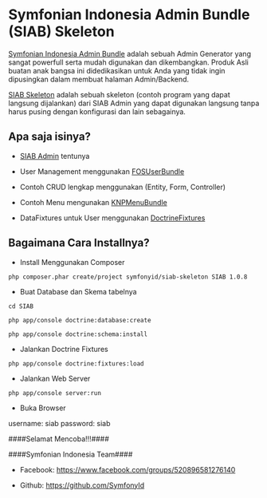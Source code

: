 Symfonian Indonesia Admin Bundle (SIAB) Skeleton
================================================

[Symfonian Indonesia Admin Bundle][1] adalah sebuah Admin Generator yang sangat powerfull
serta mudah digunakan dan dikembangkan. Produk Asli buatan anak bangsa ini didedikasikan
untuk Anda yang tidak ingin dipusingkan dalam membuat halaman Admin/Backend.

[SIAB Skeleton][2] adalah sebuah skeleton (contoh program yang dapat langsung dijalankan)
dari SIAB Admin yang dapat digunakan langsung tanpa harus pusing dengan konfigurasi dan lain sebagainya.

Apa saja isinya?
----------------

* [SIAB Admin][1] tentunya

* User Management menggunakan [FOSUserBundle][3]

* Contoh CRUD lengkap menggunakan (Entity, Form, Controller)

* Contoh Menu mengunakan [KNPMenuBundle][4]

* DataFixtures untuk User menggunakan [DoctrineFixtures][5]

Bagaimana Cara Installnya?
--------------------------

* Install Menggunakan Composer

``php composer.phar create/project symfonyid/siab-skeleton SIAB 1.0.8``

* Buat Database dan Skema tabelnya

``cd SIAB``

``php app/console doctrine:database:create``

``php app/console doctrine:schema:install``

* Jalankan Doctrine Fixtures

``php app/console doctrine:fixtures:load``

* Jalankan Web Server

``php app/console server:run``

* Buka Browser

username: siab
password: siab

####Selamat Mencoba!!!####

####Symfonian Indonesia Team####

- Facebook: https://www.facebook.com/groups/520896581276140

- Github: https://github.com/SymfonyId

[1]: https://github.com/SymfonyId/AdminBundle
[2]: https://github.com/SymfonyId/SIABSkeleton
[3]: https://github.com/FriendsOfSymfony/FOSUserBundle
[4]: https://github.com/KnpLabs/KnpMenuBundle
[5]: https://github.com/doctrine/DoctrineFixturesBundle